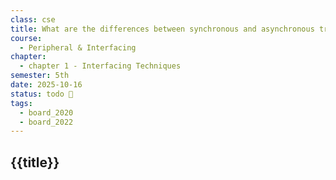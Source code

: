```yaml
---
class: cse
title: What are the differences between synchronous and asynchronous transmission?
course:
  - Peripheral & Interfacing
chapter:
  - chapter 1 - Interfacing Techniques
semester: 5th
date: 2025-10-16
status: todo 🔖
tags:
  - board_2020
  - board_2022
---
```


## {{title}}
